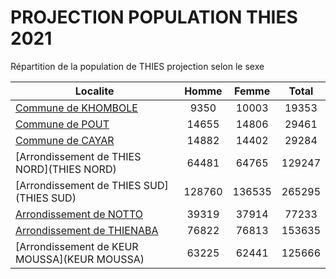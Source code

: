 # PROJECTION POPULATION THIES 2021
	
Répartition de la population de THIES projection selon le sexe
	
| Localite  | Homme | Femme | Total |
| --------- |:-----:|:-----:|:-----:|
| [Commune de KHOMBOLE](KHOMBOLE) | 9350 | 10003 | 19353 |
| [Commune de POUT](POUT) | 14655 | 14806 | 29461 |
| [Commune de CAYAR](CAYAR) | 14882 | 14402 | 29284 |
| [Arrondissement de THIES NORD](THIES NORD) | 64481 | 64765 | 129247 |
| [Arrondissement de THIES SUD](THIES SUD) | 128760 | 136535 | 265295 |
| [Arrondissement de NOTTO](NOTTO) | 39319 | 37914 | 77233 |
| [Arrondissement de THIENABA](THIENABA) | 76822 | 76813 | 153635 |
| [Arrondissement de KEUR MOUSSA](KEUR MOUSSA) | 63225 | 62441 | 125666 |
